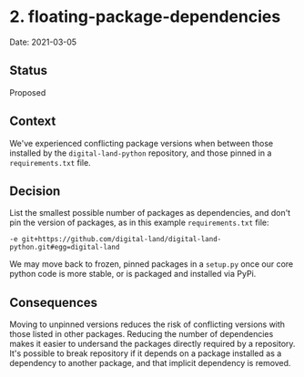 # 2. floating-package-dependencies

Date: 2021-03-05

## Status

Proposed

## Context

We've experienced conflicting package versions when between those installed by the `digital-land-python` repository, and those pinned in a `requirements.txt`
file.

## Decision

List the smallest possible number of packages as dependencies, and don't pin the version of packages, as in this example `requirements.txt` file:

```
-e git+https://github.com/digital-land/digital-land-python.git#egg=digital-land
```

We may move back to frozen, pinned packages in a `setup.py` once our core python code is more stable, or is packaged and installed via PyPi.

## Consequences

Moving to unpinned versions reduces the risk of conflicting versions with those listed in other packages.
Reducing the number of dependencies makes it easier to undersand the packages directly required by a repository.
It's possible to break repository if it depends on a package installed as a dependency to another package, and that implicit dependency is removed.
